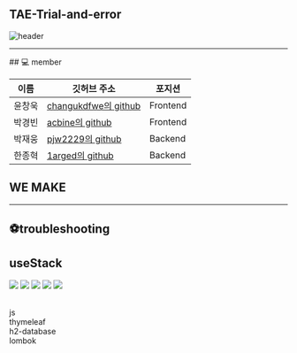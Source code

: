## TAE-Trial-and-error 
![header](https://capsule-render.vercel.app/api?type=waving&color=D3E3FD&height=300&section=header&text=TAE-Trial-and-error&fontSize=90)
<hr/>
## 💻 member

|이름|깃허브 주소|포지션|
|---|---|---|
|윤창욱|[changukdfwe의 github](https://github.com/changukdfwe)|Frontend|
|박경빈|[acbine의 github](https://github.com/acbine)|Frontend|
|박재웅|[pjw2229의 github](https://github.com/pjw2229)|Backend|
|한종혁|[1arged의 github](https://github.com/1argeD)|Backend|

## WE MAKE

<hr/>

## ⚽troubleshooting 
## useStack
<img src="https://img.shields.io/badge/Java-007396?style=flat&logo=Conda-Forge&logoColor=white" />
<img src="https://img.shields.io/badge/HTML5-E34F26?style=flat&logo=HTML5&logoColor=white" />
<img src="https://img.shields.io/badge/Spring-6DB33F?style=flat&logo=Spring&logoColor=white" />
<img src="https://img.shields.io/badge/H2 database-007396?style=flat&logo=H2 database&logoColor=white" />
<img src="https://img.shields.io/badge/thymeleaf-white?style=flat&logo=thymeleaf&logoColor=green" />

<br>js
<br>thymeleaf
<br>h2-database
<br>lombok
